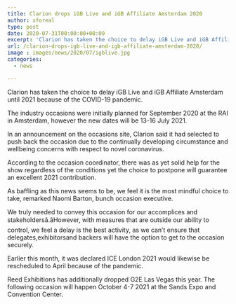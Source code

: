 ```yaml
---
title: Clarion drops iGB Live and iGB Affiliate Amsterdam 2020
author: xforeal 
type: post
date: 2020-07-31T00:00:00+00:00
excerpt: 'Clarion has taken the choice to delay iGB Live and iGB Affiliate Amsterdam until 2021 because of the COVID-19 pandemic '
url: /clarion-drops-igb-live-and-igb-affiliate-amsterdam-2020/
image : images/news/2020/07/igblive.jpg
categories:
  - news

---
```

Clarion has taken the choice to delay iGB Live and iGB Affiliate Amsterdam until 2021 because of the COVID-19 pandemic. 

The industry occasions were initially planned for September 2020 at the RAI in Amsterdam, however the new dates will be 13-16 July 2021. 

In an announcement on the occasions site, Clarion said it had selected to push back the occasion due to the continually developing circumstance and wellbeing concerns with respect to novel coronavirus. 

According to the occasion coordinator, there was as yet solid help for the show regardless of the conditions yet the choice to postpone will guarantee an excellent 2021 contribution. 

As baffling as this news seems to be, we feel it is the most mindful choice to take, remarked Naomi Barton, bunch occasion executive. 

We truly needed to convey this occasion for our accomplices and stakeholdersâ.âHowever, with measures that are outside our ability to control, we feel a delay is the best activity, as we can&#8217;t ensure that delegates,exhibitorsand backers will have the option to get to the occasion securely. 

Earlier this month, it was declared ICE London 2021 would likewise be rescheduled to April because of the pandemic. 

Reed Exhibitions has additionally dropped G2E Las Vegas this year. The following occasion will happen October 4-7 2021 at the Sands Expo and Convention Center.